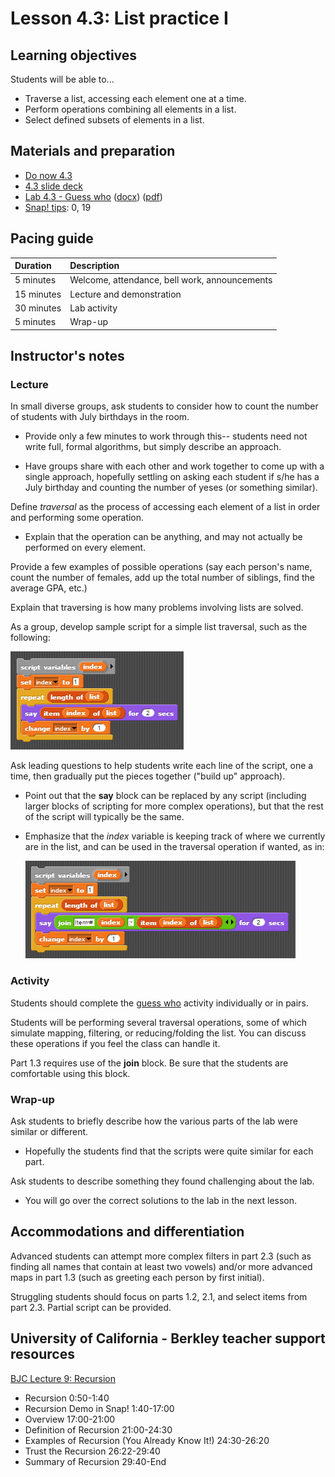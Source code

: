 # Lesson 4.3: List practice I

## Learning objectives

Students will be able to...

* Traverse a list, accessing each element one at a time.
* Perform operations combining all elements in a list.
* Select defined subsets of elements in a list.

## Materials and preparation

* [Do now 4.3](do_now_43.md)
* [4.3 slide deck](https://github.com/TEALSK12/introduction-to-computer-science/raw/master/slidedecks/TEALS%20SNAP%204.3.pptx)
* [Lab 4.3 - Guess who](lab_43.md) ([docx](https://github.com/TEALSK12/introduction-to-computer-science/raw/master/Unit%204%20Word/Lab%204.3%20Guess%20Who.docx)) ([pdf](https://github.com/TEALSK12/introduction-to-computer-science/raw/master/Unit%204%20PDF/Lab%204.3%20Guess%20Who.pdf))
* [Snap! tips][]: 0, 19

## Pacing guide

| Duration   | Description                                   |
| :---------- | :--------------------------------------------- |
| 5 minutes  | Welcome, attendance, bell work, announcements |
| 15 minutes | Lecture and demonstration                     |
| 30 minutes | Lab activity                            |
| 5 minutes  | Wrap-up                                       |

## Instructor's notes

### Lecture

In small diverse groups, ask students to consider how to count the number of students with July birthdays in the room.

* Provide only a few minutes to work through this-- students need not write full, formal algorithms, but simply describe an approach.

* Have groups share with each other and work together to come up with a single approach, hopefully settling on asking each student if s/he has a July birthday and counting the number of yeses (or something similar).

Define _traversal_ as the process of accessing each element of a list in order and performing some operation.

* Explain that the operation can be anything, and may not actually be performed on every element.

Provide a few examples of possible operations (say each person's name, count the number of females, add up the total number of siblings, find the average GPA, etc.)

Explain that traversing is how many problems involving lists are solved.

As a group, develop sample script for a simple list traversal, such as the following:

![Simple List Traversal](images/simple_list_traversal.png)

Ask leading questions to help students write each line of the script, one a time, then gradually put the pieces together ("build up" approach).

* Point out that the **say** block can be replaced by any script (including larger blocks of scripting for more complex operations), but that the rest of the script will typically be the same.
* Emphasize that the _index_ variable is keeping track of where we currently are in the list, and can be used in the traversal operation if wanted, as in:

  ![Use index In Loop Example](images/use_index_in_loop.png)

### Activity

Students should complete the [guess who](lab_43.md) activity individually or in pairs.

Students will be performing several traversal operations, some of which simulate mapping, filtering, or reducing/folding the list.  You can discuss these operations if you feel the class can handle it.

Part 1.3 requires use of the **join** block. Be sure that the students are comfortable using this block.

### Wrap-up

Ask students to briefly describe how the various parts of the lab were similar or different.

* Hopefully the students find that the scripts were quite similar for each part.

Ask students to describe something they found challenging about the lab.

* You will go over the correct solutions to the lab in the next lesson.

## Accommodations and differentiation

Advanced students can attempt more complex filters in part 2.3 (such as finding all names that contain at least two vowels) and/or more advanced maps in part 1.3 (such as greeting each person by first initial).

Struggling students should focus on parts 1.2, 2.1, and select items from part 2.3.  Partial script can be provided.

## University of California - Berkley teacher support resources

[BJC Lecture 9: Recursion](https://www.youtube.com/watch?v=JKn3nsfzBdA)

* Recursion 0:50-1:40
* Recursion Demo in Snap! 1:40-17:00
* Overview 17:00-21:00
* Definition of Recursion 21:00-24:30
* Examples of Recursion (You Already Know It!) 24:30-26:20
* Trust the Recursion 26:22-29:40
* Summary of Recursion 29:40-End

[Snap! Tips]: https://github.com/TEALSK12/introduction-to-computer-science/blob/master/Snap%20Tips.docx?raw=true
